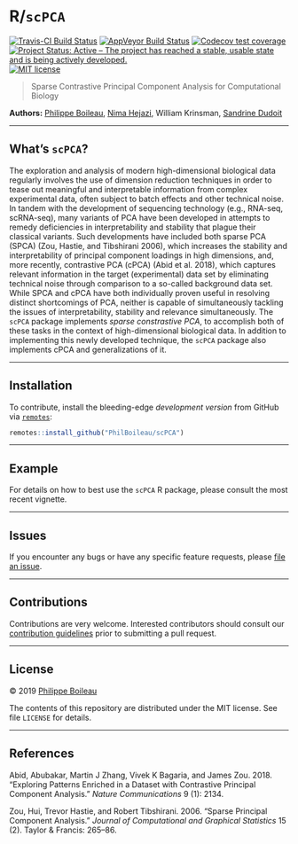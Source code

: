 
<!-- README.md is generated from README.Rmd. Please edit that file -->

# R/`scPCA`

[![Travis-CI Build
Status](https://travis-ci.org/PhilBoileau/scPCA.svg?branch=master)](https://travis-ci.org/PhilBoileau/scPCA)
[![AppVeyor Build
Status](https://ci.appveyor.com/api/projects/status/github/PhilBoileau/scPCA?branch=master&svg=true)](https://ci.appveyor.com/project/PhilBoileau/scPCA/)
[![Codecov test
coverage](https://codecov.io/gh/PhilBoileau/scPCA/branch/master/graph/badge.svg)](https://codecov.io/gh/PhilBoileau/scPCA?branch=master)
[![Project Status: Active – The project has reached a stable, usable
state and is being actively
developed.](https://www.repostatus.org/badges/latest/active.svg)](https://www.repostatus.org/#active)
[![MIT
license](http://img.shields.io/badge/license-MIT-brightgreen.svg)](http://opensource.org/licenses/MIT)
<!--
[![BioC status](http://www.bioconductor.org/shields/build/release/bioc/scPCA.svg)](https://bioconductor.org/checkResults/release/bioc-LATEST/scPCA)
[![Bioc Time](http://bioconductor.org/shields/years-in-bioc/scPCA.svg)](https://bioconductor.org/packages/release/bioc/html/scPCA.html)
[![Bioc Downloads](http://bioconductor.org/shields/downloads/scPCA.svg)](https://bioconductor.org/packages/release/bioc/html/scPCA.html)
-->

> Sparse Contrastive Principal Component Analysis for Computational
> Biology

**Authors:** [Philippe Boileau](https://pboileau.ca/), [Nima
Hejazi](https://nimahejazi.org), William Krinsman, [Sandrine
Dudoit](https://www.stat.berkeley.edu/~sandrine/)

-----

## What’s `scPCA`?

The exploration and analysis of modern high-dimensional biological data
regularly involves the use of dimension reduction techniques in order to
tease out meaningful and interpretable information from complex
experimental data, often subject to batch effects and other technical
noise. In tandem with the development of sequencing technology (e.g.,
RNA-seq, scRNA-seq), many variants of PCA have been developed in
attempts to remedy deficiencies in interpretability and stability that
plague their classical variants. Such developments have included both
sparse PCA (SPCA) (Zou, Hastie, and Tibshirani 2006), which increases
the stability and interpretability of principal component loadings in
high dimensions, and, more recently, contrastive PCA (cPCA) (Abid et al.
2018), which captures relevant information in the target (experimental)
data set by eliminating technical noise through comparison to a
so-called background data set. While SPCA and cPCA have both
individually proven useful in resolving distinct shortcomings of PCA,
neither is capable of simultaneously tackling the issues of
interpretability, stability and relevance simultaneously. The `scPCA`
package implements *sparse constrastive PCA*, to accomplish both of
these tasks in the context of high-dimensional biological data. In
addition to implementing this newly developed technique, the `scPCA`
package also implements cPCA and generalizations of it.

<!--
...
-->

-----

## Installation

<!-- For standard use, install from -->

<!-- [Bioconductor](https://bioconductor.org/packages/scPCA) using -->

<!-- [`BiocManager`](https://CRAN.R-project.org/package=BiocManager): -->

<!-- ```{r bioc-installation, eval = FALSE} -->

<!-- if (!requireNamespace("BiocManager", quietly=TRUE)) { -->

<!--   install.packages("BiocManager") -->

<!-- } -->

<!-- BiocManager::install("scPCA") -->

<!-- ``` -->

To contribute, install the bleeding-edge *development version* from
GitHub via
[`remotes`](https://CRAN.R-project.org/package=remotes):

``` r
remotes::install_github("PhilBoileau/scPCA")
```

<!-- Current and prior [Bioconductor](https://bioconductor.org) releases are -->

<!-- available under branches with numbers prefixed by "RELEASE_". For example, to -->

<!-- install the version of this package available via Bioconductor 3.10, use -->

<!-- ```{r gh-develop-installation, eval = FALSE} -->

<!-- devtools::install_github("PhilBoileau/scPCA", ref = "RELEASE_3_10") -->

<!-- ``` -->

-----

## Example

For details on how to best use the `scPCA` R package, please consult the
most recent vignette. <!-- [package -->
<!-- vignette](https://bioconductor.org/packages/release/bioc/vignettes/scPCA/inst/doc/scpca_intro.html) -->
<!-- available through the [Bioconductor -->
<!-- project](https://bioconductor.org/packages/scPCA). -->

-----

## Issues

If you encounter any bugs or have any specific feature requests, please
[file an issue](https://github.com/PhilBoileau/scPCA/issues).

-----

## Contributions

Contributions are very welcome. Interested contributors should consult
our [contribution
guidelines](https://github.com/PhilBoileau/scPCA/blob/master/CONTRIBUTING.md)
prior to submitting a pull request.

-----

## License

© 2019 [Philippe Boileau](https://pboileau.ca/)

The contents of this repository are distributed under the MIT license.
See file `LICENSE` for details.

-----

## References

<div id="refs" class="references">

<div id="ref-abid2018exploring">

Abid, Abubakar, Martin J Zhang, Vivek K Bagaria, and James Zou. 2018.
“Exploring Patterns Enriched in a Dataset with Contrastive Principal
Component Analysis.” *Nature Communications* 9 (1): 2134.

</div>

<div id="ref-zou2006sparse">

Zou, Hui, Trevor Hastie, and Robert Tibshirani. 2006. “Sparse Principal
Component Analysis.” *Journal of Computational and Graphical Statistics*
15 (2). Taylor & Francis: 265–86.

</div>

</div>
